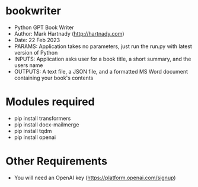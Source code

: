 # bookwriter
* Python GPT Book Writer
* Author: Mark Hartnady (http://hartnady.com)
* Date: 22 Feb 2023
* PARAMS: Application takes no parameters, just run the run.py with latest version of Python 
* INPUTS: Application asks user for a book title, a short summary, and the users name 
* OUTPUTS: A text file, a JSON file, and a formatted MS Word document containing your book's contents
# Modules required
* pip install transformers
* pip install docx-mailmerge
* pip install tqdm
* pip install openai
# Other Requirements
* You will need an OpenAI key (https://platform.openai.com/signup)
